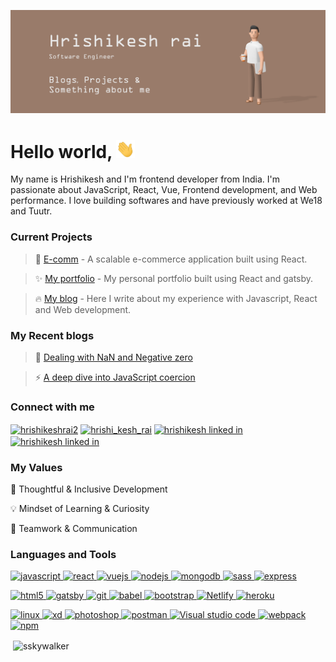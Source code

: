[![Header](https://github.com/SskYwaLkeR/sskywalker/blob/main/Github-header.png?raw=true  "Header")](https://some-url.dev/)


# Hello world, <img src="https://github.com/SskYwaLkeR/sskywalker/blob/main/wave.gif?raw=true" width="30px"> 


My name is Hrishikesh and I'm frontend developer from India. I'm passionate about JavaScript, React, Vue, Frontend development, and Web performance. I love building softwares and have previously worked at We18 and Tuutr.


### Current Projects

> 🛒 [E-comm](https://github.com/SskYwaLkeR/e-comm) -  A scalable e-commerce application built using React.

> ✨ [My portfolio](https://github.com/SskYwaLkeR/my-portfolio) - My personal portfolio built using React and gatsby.

> 🔥 [My blog](https://github.com/SskYwaLkeR/my-blog) - Here I write about my experience with Javascript, React and Web development.


### My Recent blogs

> 🎃 [Dealing with NaN and Negative zero](https://hrishikesh-blogs.netlify.app/NaN-and-negative-zero/)

> ⚡ [A deep dive into JavaScript coercion](https://hrishikesh-blogs.netlify.app/JavaScript-Coercion-deep-dive/)

### Connect with me
<p align="left">
<a href="https://twitter.com/hrishikeshrai2" target="blank"><img align="center" src="https://www.vectorlogo.zone/logos/twitter/twitter-official.svg" alt="hrishikeshrai2" height="30" width="40" /></a>
<a href="https://instagram.com/hrishi_kesh_rai" target="blank"><img align="center" src="https://www.vectorlogo.zone/logos/instagram/instagram-icon.svg" alt="hrishi_kesh_rai" height="30" width="30" /></a>
<a href="https://www.linkedin.com/in/hrishikesh-rai-b04a88179/" target="blank"><img align="center" src="https://www.vectorlogo.zone/logos/linkedin/linkedin-icon.svg" alt="hrishikesh linked in" height="30" width="40" /></a>
<a href="mailto:hkrai39@gmail.com"><img align="center" src="https://www.vectorlogo.zone/logos/gmail/gmail-icon.svg" alt="hrishikesh linked in" height="30" width="40" /></a>
</p>

### My Values 

🧠 Thoughtful & Inclusive Development

💡  Mindset of Learning & Curiosity

🙌 Teamwork & Communication


### Languages and Tools

<p align="left">

<a href="https://developer.mozilla.org/en-US/docs/Web/JavaScript" target="_blank"> <img src="https://devicons.github.io/devicon/devicon.git/icons/javascript/javascript-original.svg" alt="javascript" width="40" height="40"/> </a> <a href="https://reactjs.org/" target="_blank"> <img src="https://devicons.github.io/devicon/devicon.git/icons/react/react-original-wordmark.svg" alt="react" width="40" height="40"/> </a> <a href="https://vuejs.org/" target="_blank"> <img src="https://devicons.github.io/devicon/devicon.git/icons/vuejs/vuejs-original-wordmark.svg" alt="vuejs" width="40" height="40"/> </a> <a href="https://nodejs.org" target="_blank"> <img src="https://devicons.github.io/devicon/devicon.git/icons/nodejs/nodejs-original-wordmark.svg" alt="nodejs" width="40" height="40"/> </a> <a href="https://www.mongodb.com/" target="_blank"> <img src="https://devicons.github.io/devicon/devicon.git/icons/mongodb/mongodb-original-wordmark.svg" alt="mongodb" width="40" height="40"/> </a> <a href="https://sass-lang.com" target="_blank"> <img src="https://devicons.github.io/devicon/devicon.git/icons/sass/sass-original.svg" alt="sass" width="40" height="40"/> </a> <a href="https://expressjs.com" target="_blank"> <img src="https://devicons.github.io/devicon/devicon.git/icons/express/express-original-wordmark.svg" alt="express" width="40" height="40"/> </a>


</p>

<p align="left">
<a href="https://www.w3.org/html/" target="_blank"> <img src="https://devicons.github.io/devicon/devicon.git/icons/html5/html5-original-wordmark.svg" alt="html5" width="40" height="40"/> </a> <a href="https://www.gatsbyjs.com/" target="_blank"> <img src="https://www.vectorlogo.zone/logos/gatsbyjs/gatsbyjs-icon.svg" alt="gatsby" width="40" height="40"/> </a> <a href="https://git-scm.com/" target="_blank"> <img src="https://www.vectorlogo.zone/logos/git-scm/git-scm-icon.svg" alt="git" width="40" height="40"/> </a> <a href="https://babeljs.io/" target="_blank"> <img src="https://www.vectorlogo.zone/logos/babeljs/babeljs-icon.svg" alt="babel" width="40" height="40"/> </a> <a href="https://getbootstrap.com" target="_blank"> <img src="https://devicons.github.io/devicon/devicon.git/icons/bootstrap/bootstrap-plain.svg" alt="bootstrap" width="40" height="40"/> </a> <a href="https://www.netlify.com/" target="_blank"> <img src="https://www.vectorlogo.zone/logos/netlify/netlify-icon.svg" alt="Netlify" width="40" height="40"/> </a>  <a href="https://heroku.com" target="_blank"> <img src="https://www.vectorlogo.zone/logos/heroku/heroku-icon.svg" alt="heroku" width="40" height="40"/> </a>


</p>

<p align="left">
<a href="https://www.linux.org/" target="_blank"> <img src="https://devicons.github.io/devicon/devicon.git/icons/linux/linux-original.svg" alt="linux" width="40" height="40"/> </a> <a href="https://www.adobe.com/products/xd.html" target="_blank"> <img src="https://cdn.worldvectorlogo.com/logos/adobe-xd.svg" alt="xd" width="40" height="40"/> </a> <a href="https://www.photoshop.com/en" target="_blank"> <img src="https://devicons.github.io/devicon/devicon.git/icons/photoshop/photoshop-plain.svg" alt="photoshop" width="40" height="40"/> </a> <a href="https://postman.com" target="_blank"> <img src="https://www.vectorlogo.zone/logos/getpostman/getpostman-icon.svg" alt="postman" width="40" height="40"/> </a> <a href="https://code.visualstudio.com/" target="_blank"> <img src="https://www.vectorlogo.zone/logos/visualstudio_code/visualstudio_code-icon.svg" alt="Visual studio code" width="40" height="40"/> </a> <a href="https://webpack.js.org" target="_blank"> <img src="https://devicons.github.io/devicon/devicon.git/icons/webpack/webpack-original.svg" alt="webpack" width="40" height="40"/> </a>  <a href="https://www.npmjs.com/" target="_blank"> <img src="https://www.vectorlogo.zone/logos/npmjs/npmjs-ar21.svg
" alt="npm" width="60" height="40"/> </a>
</p>

<p>&nbsp;<img align="center" src="https://github-readme-stats.vercel.app/api?username=sskywalker&theme=great-gatsby&bg_color=272343&title_color=f3c623&show_icons=true&text_color=faf4ff&icon_color=844685&locale=en" alt="sskywalker" /></p>


